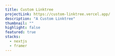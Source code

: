 ```yaml
---
title: Custom Linktree
projectLink: https://custom-linktree.vercel.app/
description: "A Custom Linktree"
thumbnail: ""
highlight: false
featured: true
stacks:
  - nextjs
  - framer
---
```

